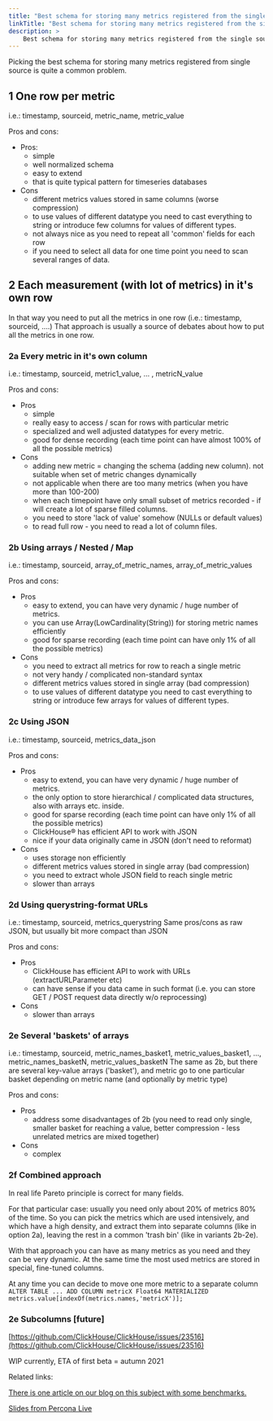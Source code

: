 ```yaml
---
title: "Best schema for storing many metrics registered from the single source"
linkTitle: "Best schema for storing many metrics registered from the single source"
description: >
    Best schema for storing many metrics registered from the single source
---
```

Picking the best schema for storing many metrics registered from single source is quite a common problem.

## 1 One row per metric

i.e.: timestamp, sourceid, metric_name, metric_value

Pros and cons:

* Pros:
  * simple
  * well normalized schema
  * easy to extend
  * that is quite typical pattern for timeseries databases
* Cons
  * different metrics values stored in same columns (worse compression)
  * to use values of different datatype you need to cast everything to string or introduce few columns for values of different types.
  * not always nice as you need to repeat all 'common' fields for each row
  * if you need to select all data for one time point you need to scan several ranges of data.

## 2 Each measurement (with lot of metrics) in it's own row

In that way you need to put all the metrics in one row (i.e.: timestamp, sourceid, ....)
That approach is usually a source of debates about how to put all the metrics in one row.

### 2a Every metric in it's own column

i.e.: timestamp, sourceid, metric1_value, ... , metricN_value

Pros and cons:

* Pros
  * simple
  * really easy to access / scan for rows with particular metric
  * specialized and well adjusted datatypes for every metric.
  * good for dense recording (each time point can have almost 100% of all the possible metrics)
* Cons
  * adding new metric = changing the schema (adding new column). not suitable when set of metric changes dynamically
  * not applicable when there are too many metrics (when you have more than 100-200)
  * when each timepoint have only small subset of metrics recorded - if will create a lot of sparse filled columns.
  * you need to store 'lack of value' somehow (NULLs or default values)
  * to read full row - you need to read a lot of column files.

### 2b Using arrays / Nested / Map

i.e.: timestamp, sourceid, array_of_metric_names, array_of_metric_values

Pros and cons:

* Pros
  * easy to extend, you can have very dynamic / huge number of metrics.
  * you can use Array(LowCardinality(String)) for storing metric names efficiently
  * good for sparse recording (each time point can have only 1% of all the possible metrics)
* Cons
  * you need to extract all metrics for row to reach a single metric
  * not very handy / complicated non-standard syntax
  * different metrics values stored in single array (bad compression)
  * to use values of different datatype you need to cast everything to string or introduce few arrays for values of different types.

### 2c Using JSON

i.e.: timestamp, sourceid, metrics_data_json

Pros and cons:

* Pros
  * easy to extend, you can have very dynamic / huge number of metrics.
  * the only option to store hierarchical / complicated data structures, also with arrays etc. inside.
  * good for sparse recording (each time point can have only 1% of all the possible metrics)
  * ClickHouse® has efficient API to work with JSON
  * nice if your data originally came in JSON (don't need to reformat)
* Cons
  * uses storage non efficiently
  * different metrics values stored in single array (bad compression)
  * you need to extract whole JSON field to reach single metric
  * slower than arrays

### 2d Using querystring-format URLs

i.e.: timestamp, sourceid, metrics_querystring
Same pros/cons as raw JSON, but usually bit more compact than JSON

Pros and cons:

* Pros
  * ClickHouse has efficient API to work with URLs (extractURLParameter etc)
  * can have sense if you data came in such format (i.e. you can store GET / POST request data directly w/o reprocessing)
* Cons
  * slower than arrays

### 2e Several 'baskets' of arrays

i.e.: timestamp, sourceid, metric_names_basket1, metric_values_basket1, ..., metric_names_basketN, metric_values_basketN
The same as 2b, but there are several key-value arrays ('basket'), and metric go to one particular basket depending on metric name (and optionally by metric type)

Pros and cons:

* Pros
  * address some disadvantages of 2b (you need to read only single, smaller basket for reaching a value, better compression - less unrelated metrics are mixed together)
* Cons
  * complex

### 2f Combined approach

In real life Pareto principle is correct for many fields.

For that particular case: usually you need only about 20% of metrics 80% of the time. So you can pick the metrics which are used intensively, and which have a high density, and extract them into separate columns (like in option 2a), leaving the rest in a common 'trash bin' (like in variants 2b-2e).

With that approach you can have as many metrics as you need and they can be very dynamic. At the same time the most used metrics are stored in special, fine-tuned columns.

At any time you can decide to move one more metric to a separate column `ALTER TABLE ... ADD COLUMN metricX Float64 MATERIALIZED metrics.value[indexOf(metrics.names,'metricX')];`

### 2e Subcolumns [future]

[https://github.com/ClickHouse/ClickHouse/issues/23516](https://github.com/ClickHouse/ClickHouse/issues/23516)

WIP currently, ETA of first beta = autumn 2021

Related links:

[There is one article on our blog on this subject with some benchmarks.](https://www.altinity.com/blog/2019/5/23/handling-variable-time-series-efficiently-in-clickhouse)

[Slides from Percona Live](https://www.percona.com/sites/default/files/ple19-slides/day1-pm/clickhouse-for-timeseries.pdf")

